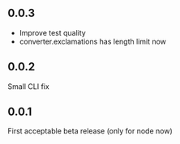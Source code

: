 0.0.3
-----

* Improve test quality
* converter.exclamations has length limit now

0.0.2
-----

Small CLI fix

0.0.1
-----

First acceptable beta release (only for node now)
